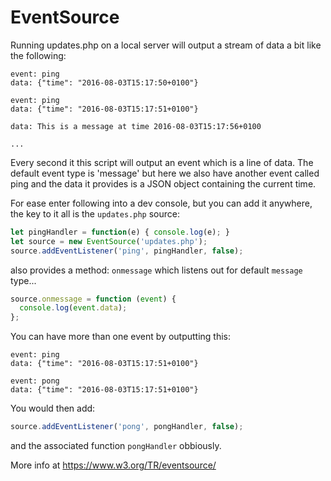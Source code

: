 
# EventSource

Running updates.php on a local server will output a stream of data a bit like the following:

```
event: ping
data: {"time": "2016-08-03T15:17:50+0100"}

event: ping
data: {"time": "2016-08-03T15:17:51+0100"}

data: This is a message at time 2016-08-03T15:17:56+0100

...
```

Every second it this script will output an event which is a line of data.
The default event type is 'message' but here we also have another event called 
ping and the data it provides is a JSON object containing the current time.

For ease enter following into a dev console, but you can add it anywhere, the key to it all is the `updates.php` source:

```JavaScript
let pingHandler = function(e) { console.log(e); }
let source = new EventSource('updates.php');
source.addEventListener('ping', pingHandler, false);
```
also provides a method: `onmessage` which listens out for default `message` type...

```JavaScript
source.onmessage = function (event) {
  console.log(event.data);
};
```

You can have more than one event by outputting this:
```
event: ping
data: {"time": "2016-08-03T15:17:51+0100"}

event: pong
data: {"time": "2016-08-03T15:17:51+0100"}
```
You would then add:

```JavaScript
source.addEventListener('pong', pongHandler, false);
```

and the associated function `pongHandler` obbiously.


More info at https://www.w3.org/TR/eventsource/
